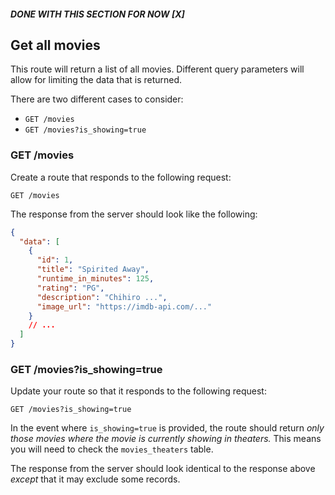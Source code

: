 ##### DONE WITH THIS SECTION FOR NOW [X]

## Get all movies

This route will return a list of all movies. Different query parameters will allow for limiting the data that is returned.

There are two different cases to consider:

- `GET /movies`
- `GET /movies?is_showing=true`

### GET /movies

Create a route that responds to the following request:

```
GET /movies
```

The response from the server should look like the following:

```json
{
  "data": [
    {
      "id": 1,
      "title": "Spirited Away",
      "runtime_in_minutes": 125,
      "rating": "PG",
      "description": "Chihiro ...",
      "image_url": "https://imdb-api.com/..."
    }
    // ...
  ]
}
```

### GET /movies?is_showing=true

Update your route so that it responds to the following request:

```
GET /movies?is_showing=true
```

In the event where `is_showing=true` is provided, the route should return _only those movies where the movie is currently showing in theaters._ This means you will need to check the `movies_theaters` table.

The response from the server should look identical to the response above _except_ that it may exclude some records.
